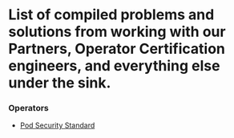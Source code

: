 # List of compiled problems and solutions from working with our Partners, Operator Certification engineers, and everything else under the sink. 

### Operators

* [Pod Security Standard](./doc/operator/podsecuritystandards)